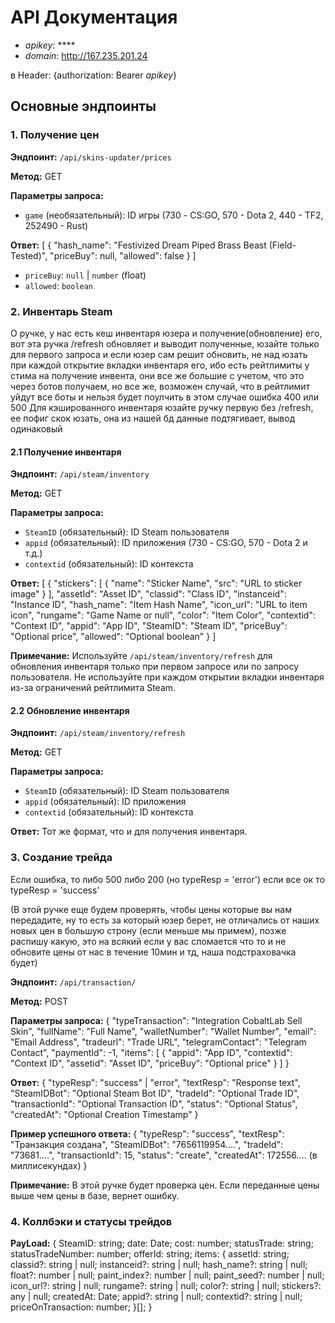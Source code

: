 # API Документация

- *apikey*: ****
- *domain*: http://167.235.201.24

в Header: {authorization: Bearer *apikey*}

## Основные эндпоинты

### 1. Получение цен

**Эндпоинт:** `/api/skins-updater/prices`

**Метод:** GET

**Параметры запроса:**
- `game` (необязательный): ID игры (730 - CS:GO, 570 - Dota 2, 440 - TF2, 252490 - Rust)

**Ответ:**
[
  {
    "hash_name": "Festivized Dream Piped Brass Beast (Field-Tested)",
    "priceBuy": null,
    "allowed": false
  }
]

- `priceBuy`: `null` | `number` (float)
- `allowed`: `boolean`

### 2. Инвентарь Steam

О ручке, у нас есть кеш инвентаря юзера и получение(обновление) его, вот эта ручка /refresh обновляет и выводит полученные, юзайте только для первого запроса и если юзер сам решит обновить, не над юзать при каждой открытие вкладки инвентаря его, ибо есть рейтлимиты у стима на получение инвента, они все же большие с учетом, что это через ботов получаем, но все же, возможен случай, что в рейтлимит уйдут все боты и нельзя будет поулчить в этом случае ошибка 400 или 500
Для кэшированного инвентаря юзайте ручку первую без /refresh, ее пофиг скок юзать, она из нашей бд данные подтягивает, вывод одинаковый

#### 2.1 Получение инвентаря

**Эндпоинт:** `/api/steam/inventory`

**Метод:** GET

**Параметры запроса:**
- `SteamID` (обязательный): ID Steam пользователя
- `appid` (обязательный): ID приложения (730 - CS:GO, 570 - Dota 2 и т.д.)
- `contextid` (обязательный): ID контекста

**Ответ:**
[
  {
    "stickers": [
      {
        "name": "Sticker Name",
        "src": "URL to sticker image"
      }
    ],
    "assetId": "Asset ID",
    "classid": "Class ID",
    "instanceid": "Instance ID",
    "hash_name": "Item Hash Name",
    "icon_url": "URL to item icon",
    "rungame": "Game Name or null",
    "color": "Item Color",
    "contextid": "Context ID",
    "appid": "App ID",
    "SteamID": "Steam ID",
    "priceBuy": "Optional price",
    "allowed": "Optional boolean"
  }
]

**Примечание:** Используйте `/api/steam/inventory/refresh` для обновления инвентаря только при первом запросе или по запросу пользователя. Не используйте при каждом открытии вкладки инвентаря из-за ограничений рейтлимита Steam.

#### 2.2 Обновление инвентаря

**Эндпоинт:** `/api/steam/inventory/refresh`

**Метод:** GET

**Параметры запроса:**
- `SteamID` (обязательный): ID Steam пользователя
- `appid` (обязательный): ID приложения
- `contextid` (обязательный): ID контекста

**Ответ:** Тот же формат, что и для получения инвентаря.

### 3. Создание трейда

Если  ошибка, то либо 500 либо 200 (но typeResp = 'error') если все ок то typeResp = 'success'

(В этой ручке еще будем проверять, чтобы цены которые вы нам передадите, ну то есть за который юзер берет, не отличались от наших новых цен в большую строну (если меньше мы примем), позже распишу какую, это на всякий если у вас сломается что то и не обновите цены от нас в течение 10мин и тд, наша подстраховачка будет)

**Эндпоинт:** `/api/transaction/`

**Метод:** POST

**Параметры запроса:**
{
  "typeTransaction": "Integration CobaltLab Sell Skin",
  "fullName": "Full Name",
  "walletNumber": "Wallet Number",
  "email": "Email Address",
  "tradeurl": "Trade URL",
  "telegramContact": "Telegram Contact",
  "paymentId": -1,
  "items": [
    {
      "appid": "App ID",
      "contextid": "Context ID",
      "assetid": "Asset ID",
      "priceBuy": "Optional price"
    }
  ]
}

**Ответ:**
{
  "typeResp": "success" | "error",
  "textResp": "Response text",
  "SteamIDBot": "Optional Steam Bot ID",
  "tradeId": "Optional Trade ID",
  "transactionId": "Optional Transaction ID",
  "status": "Optional Status",
  "createdAt": "Optional Creation Timestamp"
}

**Пример успешного ответа:**
{
  "typeResp": "success",
  "textResp": "Транзакция создана",
  "SteamIDBot": "7656119954....",
  "tradeId": "73681....",
  "transactionId": 15,
  "status": "create",
  "createdAt": 172556.... (в миллисекундах)
}

**Примечание:** В этой ручке будет проверка цен. Если переданные цены выше чем цены в базе, вернет ошибку.

### 4. Коллбэки и статусы трейдов

**PayLoad:**
 {
    SteamID: string;
    date: Date;
    cost: number;
    statusTrade: string;
    statusTradeNumber: number;
    offerId: string;
    items: {
        assetId: string;
        classid?: string | null;
        instanceid?: string | null;
        hash_name?: string | null;
        float?: number | null;
        paint_index?: number | null;
        paint_seed?: number | null;
        icon_url?: string | null;
        rungame?: string | null;
        color?: string | null;
        stickers?: any | null;
        createdAt: Date;
        appid?: string | null;
        contextid?: string | null;
        priceOnTransaction: number;
    }[];
}

